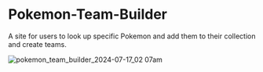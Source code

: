 # Pokemon-Team-Builder
A site for users to look up specific Pokemon and add them to their collection and create teams.

![pokemon_team_builder_2024-07-17_02 07am](https://github.com/user-attachments/assets/9143fccc-5938-49f7-91cb-e3f4f4da3466)
